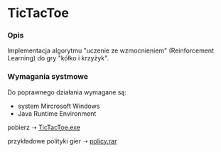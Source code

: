 # TicTacToe

### Opis
Implementacja algorytmu "uczenie ze wzmocnieniem" (Reinforcement Learning) do gry "kółko i krzyżyk".

### Wymagania systmowe
Do poprawnego działania wymagane są:
- system Mircrosoft Windows
- Java Runtime Environment

pobierz ➝ [TicTacToe.exe](https://github.com/Rejman/TicTacToe/blob/master/TicTacToe.exe?raw=true)

przykładowe polityki gier ➝ [policy.rar](https://github.com/Rejman/TicTacToe/raw/master/policy%20expamles/policy.rar)



